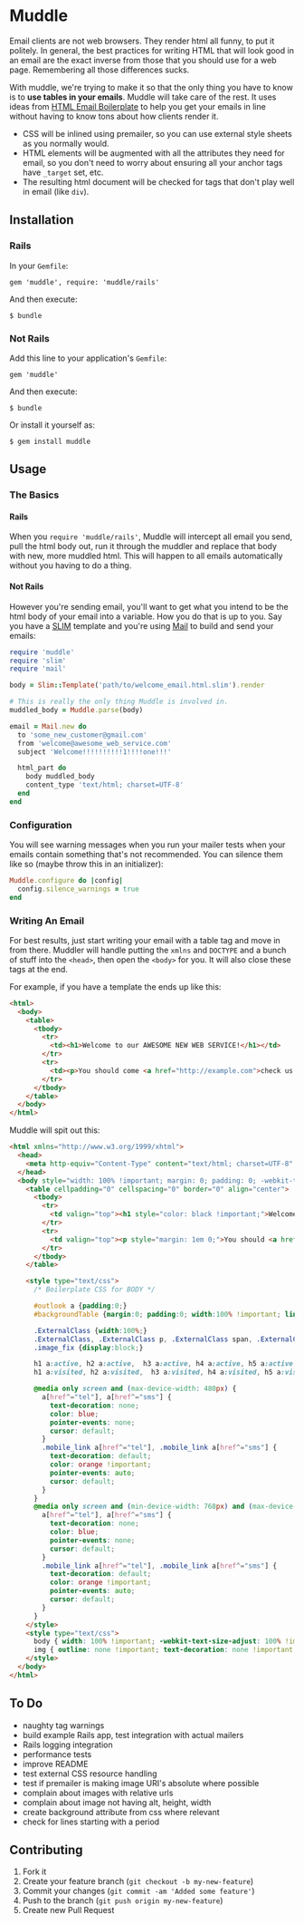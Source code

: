 # Muddle

Email clients are not web browsers. They render html all funny, to put it
politely. In general, the best practices for writing HTML that will look good
in an email are the exact inverse from those that you should use for a web
page. Remembering all those differences sucks.

With muddle, we're trying to make it so that the only thing you have to know is
to **use tables in your emails**. Muddle will take care of the rest. It uses
ideas from [HTML Email Boilerplate](http://htmlemailboilerplate.com/) to help
you get your emails in line without having to know tons about how clients
render it.

* CSS will be inlined using premailer, so you can use external style sheets as
  you normally would.
* HTML elements will be augmented with all the attributes they need for email,
  so you don't need to worry about ensuring all your anchor tags have `_target`
  set, etc.
* The resulting html document will be checked for tags that don't play well in
  email (like `div`).

## Installation

### Rails

In your `Gemfile`:

    gem 'muddle', require: 'muddle/rails'

And then execute:

    $ bundle

### Not Rails

Add this line to your application's `Gemfile`:

    gem 'muddle'

And then execute:

    $ bundle

Or install it yourself as:

    $ gem install muddle

## Usage

### The Basics

#### Rails

When you `require 'muddle/rails'`, Muddle will intercept all email you send,
pull the html body out, run it through the muddler and replace that body with
new, more muddled html. This will happen to all emails automatically without
you having to do a thing.

#### Not Rails

However you're sending email, you'll want to get what you intend to be the html
body of your email into a variable. How you do that is up to you. Say you have
a [SLIM](http://slim-lang.com) template and you're using
[Mail](https://github.com/mikel/mail) to build and send your emails:

```ruby
require 'muddle'
require 'slim'
require 'mail'

body = Slim::Template('path/to/welcome_email.html.slim').render

# This is really the only thing Muddle is involved in.
muddled_body = Muddle.parse(body)

email = Mail.new do
  to 'some_new_customer@gmail.com'
  from 'welcome@awesome_web_service.com'
  subject 'Welcome!!!!!!!!!!1!!!!one!!!'

  html_part do
    body muddled_body
    content_type 'text/html; charset=UTF-8'
  end
end
```

### Configuration

You will see warning messages when you run your mailer tests when your emails
contain something that's not recommended. You can silence them like so (maybe
throw this in an initializer):

```ruby
Muddle.configure do |config|
  config.silence_warnings = true
end
```

### Writing An Email

For best results, just start writing your email with a table tag and move in
from there. Muddler will handle putting the `xmlns` and `DOCTYPE` and a bunch of
stuff into the `<head>`, then open the `<body>` for you. It will also close
these tags at the end.

For example, if you have a template the ends up like this:

```html
<html>
  <body>
    <table>
      <tbody>
        <tr>
          <td><h1>Welcome to our AWESOME NEW WEB SERVICE!</h1></td>
        </tr>
        <tr>
          <td><p>You should come <a href="http://example.com">check us out</a>.</p></td>
        </tr>
      </tbody>
    </table>
  </body>
</html>
```

Muddle will spit out this:

```html
<html xmlns="http://www.w3.org/1999/xhtml">
  <head>
    <meta http-equiv="Content-Type" content="text/html; charset=UTF-8" />
  </head>
  <body style="width: 100% !important; margin: 0; padding: 0; -webkit-text-size-adjust: 100%; -ms-text-size-adjust: 100%;">
    <table cellpadding="0" cellspacing="0" border="0" align="center">
      <tbody>
        <tr>
          <td valign="top"><h1 style="color: black !important;">Welcome to our AWESOME NEW WEB SERVICE!</h1></td>
        </tr>
        <tr>
          <td valign="top"><p style="margin: 1em 0;">You should <a href="http://example.com" style="color: blue;" target="_blank">check us out</a>.</p></td>
        </tr>
      </tbody>
    </table>

    <style type="text/css">
      /* Boilerplate CSS for BODY */

      #outlook a {padding:0;}
      #backgroundTable {margin:0; padding:0; width:100% !important; line-height: 100% !important;}

      .ExternalClass {width:100%;}
      .ExternalClass, .ExternalClass p, .ExternalClass span, .ExternalClass font, .ExternalClass td, .ExternalClass div {line-height: 100%;}
      .image_fix {display:block;}

      h1 a:active, h2 a:active,  h3 a:active, h4 a:active, h5 a:active, h6 a:active {color: red !important;}
      h1 a:visited, h2 a:visited,  h3 a:visited, h4 a:visited, h5 a:visited, h6 a:visited {color: purple !important;}

      @media only screen and (max-device-width: 480px) {
        a[href^="tel"], a[href^="sms"] {
          text-decoration: none;
          color: blue;
          pointer-events: none;
          cursor: default;
        }
        .mobile_link a[href^="tel"], .mobile_link a[href^="sms"] {
          text-decoration: default;
          color: orange !important;
          pointer-events: auto;
          cursor: default;
        }
      }
      @media only screen and (min-device-width: 768px) and (max-device-width: 1024px) {
        a[href^="tel"], a[href^="sms"] {
          text-decoration: none;
          color: blue;
          pointer-events: none;
          cursor: default;
        }
        .mobile_link a[href^="tel"], .mobile_link a[href^="sms"] {
          text-decoration: default;
          color: orange !important;
          pointer-events: auto;
          cursor: default;
        }
      }
    </style>
    <style type="text/css">
      body { width: 100% !important; -webkit-text-size-adjust: 100% !important; -ms-text-size-adjust: 100% !important; margin: 0 !important; padding: 0 !important; }
      img { outline: none !important; text-decoration: none !important; -ms-interpolation-mode: bicubic !important; }
    </style>
  </body>
</html>
```


## To Do

* naughty tag warnings
* build example Rails app, test integration with actual mailers
* Rails logging integration
* performance tests
* improve README
* test external CSS resource handling
* test if premailer is making image URI's absolute where possible
* complain about images with relative urls
* complain about image not having alt, height, width
* create background attribute from css where relevant
* check for lines starting with a period



## Contributing

1. Fork it
2. Create your feature branch (`git checkout -b my-new-feature`)
3. Commit your changes (`git commit -am 'Added some feature'`)
4. Push to the branch (`git push origin my-new-feature`)
5. Create new Pull Request
